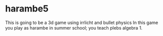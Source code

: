 # harambe5
This is going to be a 3d game using irrlicht and bullet physics
In this game you play as harambe in summer school; you teach plebs algebra 1.

